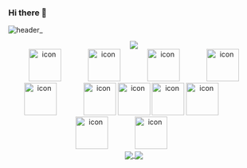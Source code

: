 ### Hi there 👋

<!-- 参考https://github.com/BEPb/BEPb -->
![header_](https://github.com/EliotCao/EliotCao/assets/15886777/5d30c8b2-957f-43af-8d07-8a2c70c03afb)

<!-- 参考https://github.com/souying/souying -->
<div align="center">
<!-- programming tool icon 编程工具图标 -->
<!-- <img src="https://skillicons.dev/icons?i=ps,ai,pr,c,cpp,cs,ts,discord,twitter,mongodb,instagram,idea,git" /><br> -->
<img src="https://skillicons.dev/icons?i=html,css,js,ts,wasm,nodejs,tailwind,react,redux,vue,nestjs,nextjs,webpack,babel,vite,angular,c,cpp,rust,tauri,go,java,py,spring,kafka,rabbitmq,rocket,graphql,mongodb,mysql,redis,nginx,grafana,prometheus,ai,pytorch,tensorflow,ros,bash,powershell,vim,cmake,gradle,maven,jenkins,jest,git,docker,kubernetes,linux,md,latex,idea,vscode,postman,blender,github,vercel,stackoverflow,twitter,discord,instagram" /><br>


<!-- svg -->
<img src="https://techstack-generator.vercel.app/kubernetes-icon.svg" alt="icon" width="65" style="width: 65px; height: 65px; margin-right: 50px; margin-bottom: 0px;" />
<img src="https://techstack-generator.vercel.app/js-icon.svg" alt="icon" width="65" style="width: 65px; height: 65px; margin-right: 50px; margin-bottom: 0px;" />
<img src="https://techstack-generator.vercel.app/mysql-icon.svg" alt="icon" width="65" style="width: 65px; height: 65px; margin-right: 50px; margin-bottom: 0px;" />
<img src="https://techstack-generator.vercel.app/webpack-icon.svg" alt="icon" width="65" style="width: 65px; height: 65px; margin-right: 0px; margin-bottom: 0px;" />
<img src="https://techstack-generator.vercel.app/docker-icon.svg" alt="icon" width="65" style="width: 65px; height: 65px; margin-right: 50px; margin-bottom: 0px;" /> 
<img src="https://techstack-generator.vercel.app/redux-icon.svg" alt="icon" width="65" style="width: 65px; height: 65px; margin-right: 0px; margin-bottom: 0px;" />
<img src="https://techstack-generator.vercel.app/java-icon.svg" alt="icon" width="65" style="width: 65px; height: 65px; margin-right: 0px; margin-bottom: 0px;" />
<img src="https://techstack-generator.vercel.app/eslint-icon.svg" alt="icon" width="65" style="width: 65px; height: 65px; margin-right: 0px; margin-bottom: 0px;" />
<img src="https://techstack-generator.vercel.app/aws-icon.svg" alt="icon" width="65" style="width: 65px; height: 65px; margin-right: 50px; margin-bottom: 0px;" />
<img src="https://techstack-generator.vercel.app/ts-icon.svg" alt="icon" width="65" style="width: 65px; height: 65px; margin-right: 50px; margin-bottom: 0px;" />
<img src="https://techstack-generator.vercel.app/nginx-icon.svg" alt="icon" width="65" style="width: 65px; height: 65px; margin-right: 50px; margin-bottom: 0px;" /><br>

<!--
<img height="137px" src="https://github-readme-stats-git-masterrstaa-rickstaa.vercel.app/api?username=souying&hide_title=true&hide_border=true&show_icons=trueline_height=21&text_color=000&icon_color=000&bg_color=0,ea6161,ffc64d,fffc4d,52fa5a&theme=graywhite" />
<img height="137px" src="https://github-readme-stats-git-masterrstaa-rickstaa.vercel.app/api/top-langs/?username=souying&hide_title=true&hide_border=true&layout=compact&langs_count=6&text_color=000&icon_color=fff&bg_color=0,52fa5a,4dfcff,c64dff&theme=graywhite" /><br><br>
-->

<!--
<a height="137px" href="https://github.com/eliotcao">
  <img align="left" src="https://github-readme-stats.vercel.app/api?username=eliotcao&count_private=true&show_icons=true&theme=cobalt" height="230"/>
</a>-->
<a height="137px" href="https://github.com/eliotcao">
  <img align="center" src="https://github-readme-stats.vercel.app/api?username=eliotcao&count_private=true&show_icons=true&theme=cobalt" />
</a>
<a href="https://github.com/anuraghazra/convoychat">
  <!--<img align="center" src="https://github-readme-stats.vercel.app/api/top-langs/?username=eliotcao" />-->
  <img align="center" src="https://github-readme-stats-git-masterrstaa-rickstaa.vercel.app/api/top-langs/?username=eliotcao&layout=compact&langs_count=6&theme=cobalt" />
</a>
</div>
<!--
**EliotCao/EliotCao** is a ✨ _special_ ✨ repository because its `README.md` (this file) appears on your GitHub profile.

Here are some ideas to get you started:

- 🔭 I’m currently working on ...
- 🌱 I’m currently learning ...
- 👯 I’m looking to collaborate on ...
- 🤔 I’m looking for help with ...
- 💬 Ask me about ...
- 📫 How to reach me: ...
- 😄 Pronouns: ...
- ⚡ Fun fact: ...
-->
